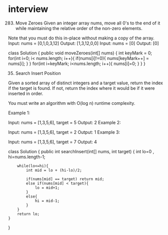 # interview

283. Move Zeroes
Given an integer array nums, move all 0's to the end of it while maintaining the relative order of the non-zero elements.

Note that you must do this in-place without making a copy of the array.
Input: nums = [0,1,0,3,12]
Output: [1,3,12,0,0]
Input: nums = [0]
Output: [0]

class Solution {
    public void moveZeroes(int[] nums) {
        int keyMark = 0;
        for(int i=0; i< nums.length; i++){
            if(nums[i]!=0){
                nums[keyMark++] = nums[i];
            }
        }
        for(int i=keyMark; i<nums.length; i++){
            nums[i]=0;
        }
    }
}




35. Search Insert Position

Given a sorted array of distinct integers and a target value, return the index if the target is found. If not, return the index where it would be if it were inserted in order.

You must write an algorithm with O(log n) runtime complexity.

Example 1:

Input: nums = [1,3,5,6], target = 5
Output: 2
Example 2:

Input: nums = [1,3,5,6], target = 2
Output: 1
Example 3:

Input: nums = [1,3,5,6], target = 7
Output: 4

class Solution {
    public int searchInsert(int[] nums, int target) {
        int lo=0 , hi=nums.length-1;
        
        while(lo<=hi){
            int mid = lo + (hi-lo)/2;
            
            if(nums[mid] == target) return mid;
            else if(nums[mid] < target){
                lo = mid+1;
            }
            else{
                hi = mid-1;
            }
        }
        return lo;
    }
}
